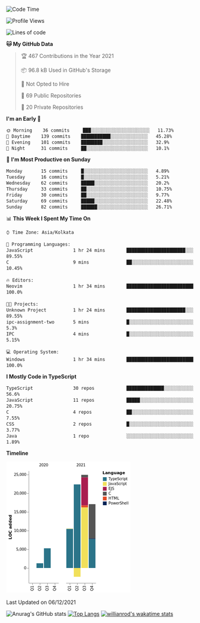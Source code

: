 <!--START_SECTION:waka-->
![Code Time](http://img.shields.io/badge/Code%20Time-89%20hrs%2055%20mins-blue)

![Profile Views](http://img.shields.io/badge/Profile%20Views-3-blue)

![Lines of code](https://img.shields.io/badge/From%20Hello%20World%20I%27ve%20Written-79135%20lines%20of%20code-blue)

**🐱 My GitHub Data** 

> 🏆 467 Contributions in the Year 2021
 > 
> 📦 96.8 kB Used in GitHub's Storage 
 > 
> 🚫 Not Opted to Hire
 > 
> 📜 69 Public Repositories 
 > 
> 🔑 20 Private Repositories  
 > 
**I'm an Early 🐤** 

```text
🌞 Morning    36 commits     ███░░░░░░░░░░░░░░░░░░░░░░   11.73% 
🌆 Daytime    139 commits    ███████████░░░░░░░░░░░░░░   45.28% 
🌃 Evening    101 commits    ████████░░░░░░░░░░░░░░░░░   32.9% 
🌙 Night      31 commits     ██░░░░░░░░░░░░░░░░░░░░░░░   10.1%

```
📅 **I'm Most Productive on Sunday** 

```text
Monday       15 commits     █░░░░░░░░░░░░░░░░░░░░░░░░   4.89% 
Tuesday      16 commits     █░░░░░░░░░░░░░░░░░░░░░░░░   5.21% 
Wednesday    62 commits     █████░░░░░░░░░░░░░░░░░░░░   20.2% 
Thursday     33 commits     ██░░░░░░░░░░░░░░░░░░░░░░░   10.75% 
Friday       30 commits     ██░░░░░░░░░░░░░░░░░░░░░░░   9.77% 
Saturday     69 commits     █████░░░░░░░░░░░░░░░░░░░░   22.48% 
Sunday       82 commits     ██████░░░░░░░░░░░░░░░░░░░   26.71%

```


📊 **This Week I Spent My Time On** 

```text
⌚︎ Time Zone: Asia/Kolkata

💬 Programming Languages: 
JavaScript               1 hr 24 mins        ██████████████████████░░░   89.55% 
C                        9 mins              ██░░░░░░░░░░░░░░░░░░░░░░░   10.45%

🔥 Editors: 
Neovim                   1 hr 34 mins        █████████████████████████   100.0%

🐱‍💻 Projects: 
Unknown Project          1 hr 24 mins        ██████████████████████░░░   89.55% 
ipc-assignment-two       5 mins              █░░░░░░░░░░░░░░░░░░░░░░░░   5.3% 
IPC                      4 mins              █░░░░░░░░░░░░░░░░░░░░░░░░   5.15%

💻 Operating System: 
Windows                  1 hr 34 mins        █████████████████████████   100.0%

```

**I Mostly Code in TypeScript** 

```text
TypeScript               30 repos            ██████████████░░░░░░░░░░░   56.6% 
JavaScript               11 repos            █████░░░░░░░░░░░░░░░░░░░░   20.75% 
C                        4 repos             ██░░░░░░░░░░░░░░░░░░░░░░░   7.55% 
CSS                      2 repos             █░░░░░░░░░░░░░░░░░░░░░░░░   3.77% 
Java                     1 repo              ░░░░░░░░░░░░░░░░░░░░░░░░░   1.89%

```


**Timeline**

![Chart not found](https://raw.githubusercontent.com/wise-introvert/wise-introvert/master/charts/bar_graph.png) 


 Last Updated on 06/12/2021
<!--END_SECTION:waka-->

![Anurag's GitHub stats](https://github-readme-stats.vercel.app/api?username=wise-introvert&count_private=true&show_icons=true)
[![Top Langs](https://github-readme-stats.vercel.app/api/top-langs/?username=wise-introvert&langs_count=10)](https://github.com/anuraghazra/github-readme-stats)
[![willianrod's wakatime stats](https://github-readme-stats.vercel.app/api/wakatime?username=wiseintrovert)](https://github.com/anuraghazra/github-readme-stats)
